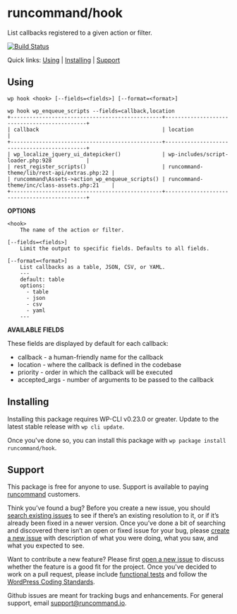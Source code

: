 runcommand/hook
===============

List callbacks registered to a given action or filter.

[![Build Status](https://travis-ci.org/runcommand/hook.svg?branch=master)](https://travis-ci.org/runcommand/hook)

Quick links: [Using](#using) | [Installing](#installing) | [Support](#support)

## Using

~~~
wp hook <hook> [--fields=<fields>] [--format=<format>]
~~~

```
wp hook wp_enqueue_scripts --fields=callback,location
+------------------------------------------------+---------------------------------------------+
| callback                                       | location                                    |
+------------------------------------------------+---------------------------------------------+
| wp_localize_jquery_ui_datepicker()             | wp-includes/script-loader.php:928           |
| rest_register_scripts()                        | runcommand-theme/lib/rest-api/extras.php:22 |
| runcommand\Assets->action_wp_enqueue_scripts() | runcommand-theme/inc/class-assets.php:21    |
+------------------------------------------------+---------------------------------------------+
```
**OPTIONS**

	<hook>
		The name of the action or filter.

	[--fields=<fields>]
		Limit the output to specific fields. Defaults to all fields.

	[--format=<format>]
		List callbacks as a table, JSON, CSV, or YAML.
		---
		default: table
		options:
		  - table
		  - json
		  - csv
		  - yaml
		---

**AVAILABLE FIELDS**

These fields are displayed by default for each callback:

* callback - a human-friendly name for the callback
* location - where the callback is defined in the codebase
* priority - order in which the callback will be executed
* accepted_args - number of arguments to be passed to the callback

## Installing

Installing this package requires WP-CLI v0.23.0 or greater. Update to the latest stable release with `wp cli update`.

Once you've done so, you can install this package with `wp package install runcommand/hook`.

## Support

This package is free for anyone to use. Support is available to paying [runcommand](https://runcommand.io/) customers.

Think you’ve found a bug? Before you create a new issue, you should [search existing issues](https://github.com/runcommand/sparks/issues?q=label%3Abug%20) to see if there’s an existing resolution to it, or if it’s already been fixed in a newer version. Once you’ve done a bit of searching and discovered there isn’t an open or fixed issue for your bug, please [create a new issue](https://github.com/runcommand/sparks/issues/new) with description of what you were doing, what you saw, and what you expected to see.

Want to contribute a new feature? Please first [open a new issue](https://github.com/runcommand/sparks/issues/new) to discuss whether the feature is a good fit for the project. Once you've decided to work on a pull request, please include [functional tests](https://wp-cli.org/docs/pull-requests/#functional-tests) and follow the [WordPress Coding Standards](http://make.wordpress.org/core/handbook/coding-standards/).

Github issues are meant for tracking bugs and enhancements. For general support, email [support@runcommand.io](mailto:support@runcommand.io).


